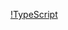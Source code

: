 [!TypeScript](https://img.shields.io/badge/-TypeScript-007ACC?style=flat-square&logo=typescript&logoColor=white)
